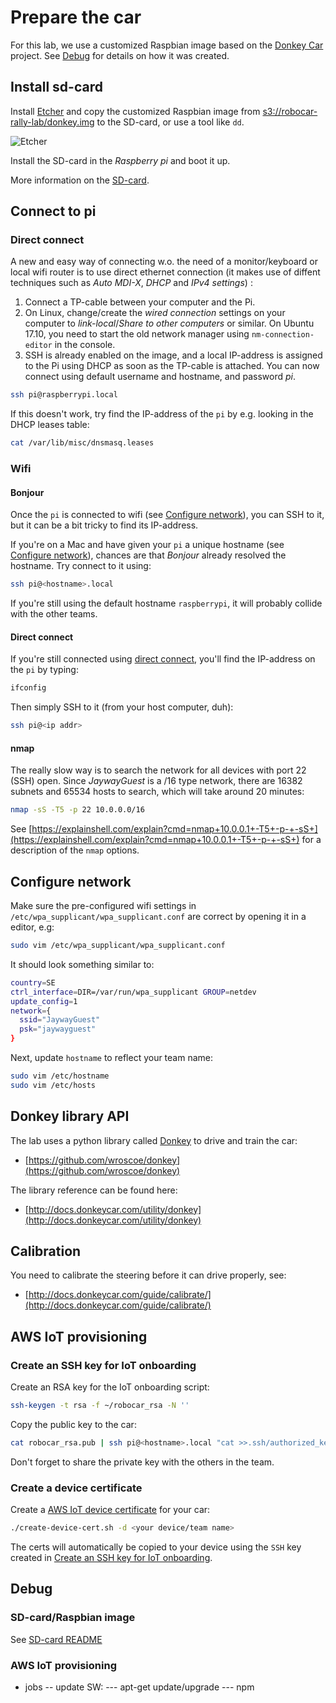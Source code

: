 # Prepare the car

For this lab, we use a customized Raspbian image based on the [Donkey Car](https://github.com/wroscoe/donkey) project. See [Debug](#debug) for details on how it was created.

## Install sd-card

Install [Etcher](https://etcher.io/) and copy the customized Raspbian image from [s3://robocar-rally-lab/donkey.img](s3://robocar-rally-lab/donkey.img) to the SD-card, or use a tool like `dd`.

![Etcher](https://etcher.io/static/screenshot.gif)

Install the SD-card in the *Raspberry pi* and boot it up.

More information on the [SD-card](../sdcard/README.md).

## Connect to pi

### Direct connect

A new and easy way of connecting w.o. the need of a monitor/keyboard or local wifi router is to use direct ethernet connection (it makes use of diffent techniques such as *Auto MDI-X*, *DHCP* and *IPv4 settings*) :

1. Connect a TP-cable between your computer and the Pi.
2. On Linux, change/create the *wired connection* settings on your computer to *link-local*/*Share to other computers* or similar. On Ubuntu 17.10, you need to start the old network manager using `nm-connection-editor` in the console.
3. SSH is already enabled on the image, and a local IP-address is assigned to the Pi using DHCP as soon as the TP-cable is attached. You can now connect using default username and hostname, and password *pi*.

```bash
ssh pi@raspberrypi.local
```

If this doesn't work, try find the IP-address of the `pi` by e.g. looking in the DHCP leases table:

```bash
cat /var/lib/misc/dnsmasq.leases
```

### Wifi


#### Bonjour

Once the `pi` is connected to wifi (see [Configure network](#configure-network)), you can SSH to it, but it can be a bit tricky to find its IP-address.

If you're on a Mac and have given your `pi` a unique hostname (see [Configure network](#configure-network)), chances are that *Bonjour* already resolved the hostname. Try connect to it using:

```bash
ssh pi@<hostname>.local
```

If you're still using the default hostname `raspberrypi`, it will probably collide with the other teams.

#### Direct connect

If you're still connected using [direct connect](#direct-connect), you'll find the IP-address on the `pi` by typing:

```bash
ifconfig
```

Then simply SSH to it (from your host computer, duh):

```bash
ssh pi@<ip addr>
```

#### nmap

The really slow way is to search the network for all devices with port 22 (SSH) open. Since *JaywayGuest* is a /16 type network, there are 16382 subnets and 65534 hosts to search, which will take around 20 minutes:

```bash
nmap -sS -T5 -p 22 10.0.0.0/16
```

See [https://explainshell.com/explain?cmd=nmap+10.0.0.1+-T5+-p-+-sS+](https://explainshell.com/explain?cmd=nmap+10.0.0.1+-T5+-p-+-sS+) for a description of the `nmap` options.

## Configure network

Make sure the pre-configured wifi settings in `/etc/wpa_supplicant/wpa_supplicant.conf` are correct by opening it in a editor, e.g:

```bash
sudo vim /etc/wpa_supplicant/wpa_supplicant.conf
```

It should look something similar to:

```bash
country=SE
ctrl_interface=DIR=/var/run/wpa_supplicant GROUP=netdev
update_config=1
network={
  ssid="JaywayGuest"
  psk="jaywayguest"
}
```

Next, update `hostname` to reflect your team name:
```bash
sudo vim /etc/hostname
sudo vim /etc/hosts
```

## Donkey library API

The lab uses a python library called [Donkey](https://github.com/wroscoe/donkey) to drive and train the car:
- [https://github.com/wroscoe/donkey](https://github.com/wroscoe/donkey)

The library reference can be found here:
- [http://docs.donkeycar.com/utility/donkey](http://docs.donkeycar.com/utility/donkey)

## Calibration

You need to calibrate the steering before it can drive properly, see:
- [http://docs.donkeycar.com/guide/calibrate/](http://docs.donkeycar.com/guide/calibrate/)

## AWS IoT provisioning

### Create an SSH key for IoT onboarding

Create an RSA key for the IoT onboarding script:

```bash
ssh-keygen -t rsa -f ~/robocar_rsa -N ''
```

Copy the public key to the car:
```bash
cat robocar_rsa.pub | ssh pi@<hostname>.local "cat >>.ssh/authorized_keys"
```

Don't forget to share the private key with the others in the team.

### Create a device certificate

Create a [AWS IoT device certificate](https://docs.aws.amazon.com/iot/latest/developerguide/x509-certs.html) for your car:
```bash
./create-device-cert.sh -d <your device/team name>
```

The certs will automatically be copied to your device using the `SSH` key created in [Create an SSH key for IoT onboarding](#create-an-ssh-key-for-iot-onboarding).

## Debug

### SD-card/Raspbian image

See [SD-card README](../sdcard/README.md)

### AWS IoT provisioning

- jobs
-- update SW:
--- apt-get update/upgrade
--- npm 